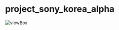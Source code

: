 # project_sony_korea_alpha

![viewBox](https://user-images.githubusercontent.com/34502254/150124523-03666348-2968-48f2-a8f7-435c24aeb4f5.gif)
